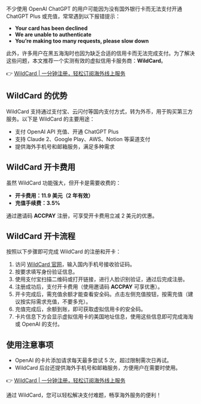 不少使用 OpenAI ChatGPT 的用户可能因为没有国外银行卡而无法支付开通 ChatGPT Plus 或充值，常常遇到以下报错提示：

- **Your card has been declined**
- **We are unable to authenticate**
- **You’re making too many requests, please slow down**

此外，许多用户在黑五海淘时也因为缺乏合适的信用卡而无法完成支付。为了解决这些问题，本文推荐一个实测有效的虚拟信用卡服务商：**WildCard**。

👉 [WildCard | 一分钟注册，轻松订阅海外线上服务](https://bit.ly/bewildcard)

## WildCard 的优势

WildCard 支持通过支付宝、云闪付等国内支付方式，转为外币，用于购买第三方服务。以下是 WildCard 的主要用途：

- 支付 OpenAI API 充值、开通 ChatGPT Plus
- 支持 Claude 2、Google Play、AWS、Notion 等渠道支付
- 提供海外手机号和邮箱服务，满足多种需求

## WildCard 开卡费用

虽然 WildCard 功能强大，但开卡是需要收费的：

- **开卡费用：11.9 美元（2 年有效）**
- **充值手续费：3.5%**

通过邀请码 **ACCPAY** 注册，可享受开卡费用立减 2 美元的优惠。

## WildCard 开卡流程

按照以下步骤即可完成 WildCard 的注册和开卡：

1. 访问 [WildCard 官网](https://bit.ly/bewildcard)，输入国内手机号接收验证码。
2. 按要求填写身份验证信息。
3. 使用支付宝扫描二维码或打开链接，进行人脸识别验证，通过后完成注册。
4. 注册成功后，支付开卡费用（使用邀请码 **ACCPAY** 可享优惠）。
5. 开卡完成后，需充值余额才能查看安全码。点击左侧充值按钮，按需充值（建议按实际需求充值，不要多充）。
6. 充值完成后，余额到账，即可获取虚拟信用卡的安全码。
7. 卡片信息下方会显示虚拟信用卡的美国地址信息，使用这些信息即可完成海淘或 OpenAI 的支付。

## 使用注意事项

- OpenAI 的卡片添加请求每天最多尝试 5 次，超过限制需次日再试。
- WildCard 后台还提供海外手机号和邮箱服务，方便用户在需要时使用。

👉 [WildCard | 一分钟注册，轻松订阅海外线上服务](https://bit.ly/bewildcard)

通过 WildCard，您可以轻松解决支付难题，畅享海外服务的便利！